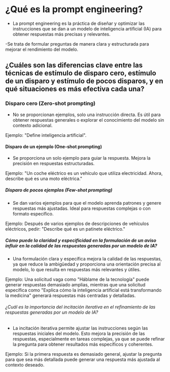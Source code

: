 # ¿Qué es la prompt engineering?

- La prompt engineering es la práctica de diseñar y optimizar las instrucciones que se dan a un modelo de inteligencia artificial (IA) para obtener respuestas más precisas y relevantes.

-Se trata de formular preguntas de manera clara y estructurada para mejorar el rendimiento del modelo.

## ¿Cuáles son las diferencias clave entre las técnicas de estímulo de disparo cero, estímulo de un disparo y estímulo de pocos disparos, y en qué situaciones es más efectiva cada una?

### Disparo cero (Zero-shot prompting)

- No se proporcionan ejemplos, solo una instrucción directa. Es útil para obtener respuestas generales o explorar el conocimiento del modelo sin contexto adicional.

Ejemplo: "Define inteligencia artificial".

#### Disparo de un ejemplo (One-shot prompting)

- Se proporciona un solo ejemplo para guiar la respuesta. Mejora la precisión en respuestas estructuradas.

Ejemplo: "Un coche eléctrico es un vehículo que utiliza electricidad. Ahora, describe qué es una moto eléctrica."

##### Disparo de pocos ejemplos (Few-shot prompting)

- Se dan varios ejemplos para que el modelo aprenda patrones y genere respuestas más ajustadas. Ideal para respuestas complejas o con formato específico.

Ejemplo: Después de varios ejemplos de descripciones de vehículos eléctricos, pedir: "Describe qué es un patinete eléctrico."

##### Cómo puede la claridad y especificidad en la formulación de un aviso influir en la calidad de las respuestas generadas por un modelo de IA?

- Una formulación clara y específica mejora la calidad de las respuestas, ya que reduce la ambigüedad y proporciona una orientación precisa al modelo, lo que resulta en respuestas más relevantes y útiles.

Ejemplo: Una solicitud vaga como "Háblame de la tecnología" puede generar respuestas demasiado amplias, mientras que una solicitud específica como "Explica cómo la inteligencia artificial está transformando la medicina" generará respuestas más centradas y detalladas.

###### ¿Cuál es la importancia del incitación iterativa en el refinamiento de las respuestas generadas por un modelo de IA?

- La incitación iterativa permite ajustar las instrucciones según las respuestas iniciales del modelo. Esto mejora la precisión de las respuestas, especialmente en tareas complejas, ya que se puede refinar la pregunta para obtener resultados más específicos y coherentes.

Ejemplo: Si la primera respuesta es demasiado general, ajustar la pregunta para que sea más detallada puede generar una respuesta más ajustada al contexto deseado.
